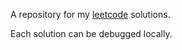 A repository for my [leetcode](https://leetcode.com) solutions.

Each solution can be debugged locally.

